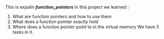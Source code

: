 This is expalin ***function_pointers***
In this project we learned :
1. What are function pointers and how to use them
2. What does a function pointer exactly hold
3. Where does a function pointer point to in the virtual memory
We have 5 tasks in it.
